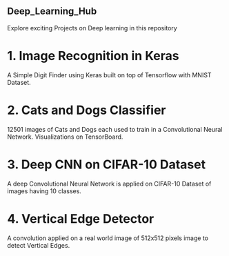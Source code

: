## Deep_Learning_Hub
Explore exciting Projects on Deep learning in this repository

  # 1. Image Recognition in Keras 
  
   A Simple Digit Finder using Keras built on top of Tensorflow with MNIST Dataset.
      
  # 2. Cats and Dogs Classifier
  
   12501 images of Cats and Dogs each used to train in a Convolutional Neural Network. Visualizations on TensorBoard.
   
  # 3. Deep CNN on CIFAR-10 Dataset
  
   A deep Convolutional Neural Network is applied on CIFAR-10 Dataset of images having 10 classes.
   
  # 4. Vertical Edge Detector 
   
   A convolution applied on a real world image of 512x512 pixels image to detect Vertical Edges.
   
